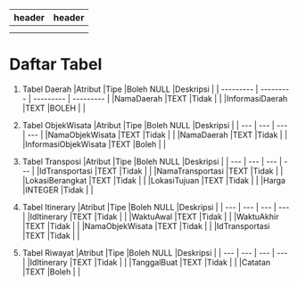 | header | header |
| ------ | ------ |
|        |        |
|        |        |# IF2250-2023-K01-14-ItineraryPlanner



# Daftar Tabel
1. Tabel Daerah
|Atribut               |Tipe      |Boleh NULL  |Deskripsi            |
|   ---------          |   ---------    |    ---------     |    ---------              |
|NamaDaerah            |TEXT      |Tidak       |                     |
|InformasiDaerah       |TEXT      |BOLEH       |                     |

2. Tabel ObjekWisata
|Atribut               |Tipe      |Boleh NULL  |Deskripsi            |
|   ---                |   ---    |    ---     |    ---              |
|NamaObjekWisata       |TEXT      |Tidak       |                     |
|NamaDaerah            |TEXT      |Tidak       |                     |
|InformasiObjekWisata  |TEXT      |Boleh       |                     |

3. Tabel Transposi
|Atribut               |Tipe      |Boleh NULL  |Deskripsi            |
|   ---                |   ---    |    ---     |    ---              |
|IdTransportasi        |TEXT      |Tidak       |                     |
|NamaTransportasi      |TEXT      |Tidak       |                     |
|LokasiBerangkat       |TEXT      |Tidak       |                     |
|LokasiTujuan          |TEXT      |Tidak       |                     |
|Harga                 |INTEGER   |Tidak       |                     |

4. Tabel Itinerary
|Atribut               |Tipe      |Boleh NULL  |Deskripsi            |
|   ---                |   ---    |    ---     |    ---              |
|IdItinerary           |TEXT      |Tidak       |                     |
|WaktuAwal             |TEXT      |Tidak       |                     |
|WaktuAkhir            |TEXT      |Tidak       |                     |
|NamaObjekWisata       |TEXT      |Tidak       |                     |
|IdTransportasi        |TEXT      |Tidak       |                     |

5. Tabel Riwayat
|Atribut               |Tipe      |Boleh NULL  |Deskripsi            |
|   ---                |   ---    |    ---     |    ---              |
|IdItinerary           |TEXT      |Tidak       |                     |
|TanggalBuat           |TEXT      |Tidak       |                     |
|Catatan               |TEXT      |Boleh       |                     |
